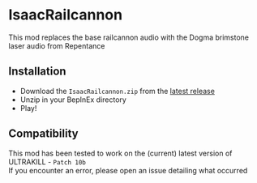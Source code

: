 # IsaacRailcannon

This mod replaces the base railcannon audio with the Dogma brimstone laser audio from Repentance

## Installation

- Download the `IsaacRailcannon.zip` from the [latest release](https://github.com/krista-chan/IsaacRailcannon/releases/tag/v0.1.1)
- Unzip in your BepInEx directory
- Play!

## Compatibility

This mod has been tested to work on the (current) latest version of ULTRAKILL - `Patch 10b`  
If you encounter an error, please open an issue detailing what occurred
